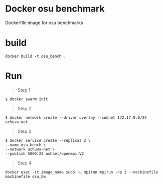 # Docker osu benchmark
Dockerfile image for osu benchmarks

# build
```
docker build -t osu_bench .
```

# Run

> Step 1
```
$ docker swarm init
```
> Step 2
```
$ docker network create --driver overlay --subnet 172.17.9.0/24 uchuva-net
```
> Step 3
```
$ docker service create --replicas 2 \
--name osu_bench \
--network uchuva-net \
--publish 5000:22 ashael/openmpi:V2
```
> Step 4
```
docker exec -it image_name sudo -u mpirun mpirun -np 2 --machinefile machinefile osu_bw
```
